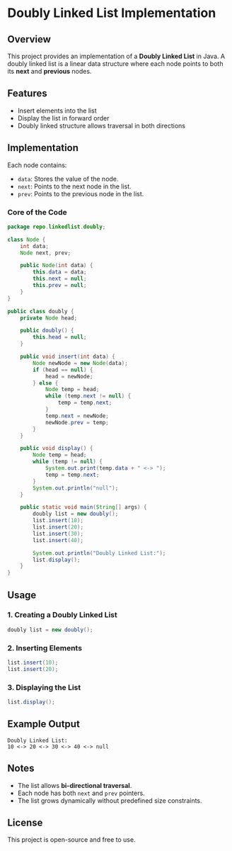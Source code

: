 # Doubly Linked List Implementation

## Overview
This project provides an implementation of a **Doubly Linked List** in Java. A doubly linked list is a linear data structure where each node points to both its **next** and **previous** nodes.

## Features

- Insert elements into the list
- Display the list in forward order
- Doubly linked structure allows traversal in both directions

## Implementation

Each node contains:
- `data`: Stores the value of the node.
- `next`: Points to the next node in the list.
- `prev`: Points to the previous node in the list.

### Core of the Code

```java
package repo.linkedlist.doubly;

class Node {
    int data;
    Node next, prev;

    public Node(int data) {
        this.data = data;
        this.next = null;
        this.prev = null;
    }
}

public class doubly {
    private Node head;

    public doubly() {
        this.head = null;
    }

    public void insert(int data) {
        Node newNode = new Node(data);
        if (head == null) {
            head = newNode;
        } else {
            Node temp = head;
            while (temp.next != null) {
                temp = temp.next;
            }
            temp.next = newNode;
            newNode.prev = temp;
        }
    }

    public void display() {
        Node temp = head;
        while (temp != null) {
            System.out.print(temp.data + " <-> ");
            temp = temp.next;
        }
        System.out.println("null");
    }

    public static void main(String[] args) {
        doubly list = new doubly();
        list.insert(10);
        list.insert(20);
        list.insert(30);
        list.insert(40);

        System.out.println("Doubly Linked List:");
        list.display();
    }
}
```

## Usage

### 1. Creating a Doubly Linked List

```java
doubly list = new doubly();
```

### 2. Inserting Elements

```java
list.insert(10);
list.insert(20);
```

### 3. Displaying the List

```java
list.display();
```

## Example Output

```
Doubly Linked List:
10 <-> 20 <-> 30 <-> 40 <-> null
```

## Notes

- The list allows **bi-directional traversal**.
- Each node has both `next` and `prev` pointers.
- The list grows dynamically without predefined size constraints.

## License

This project is open-source and free to use.

